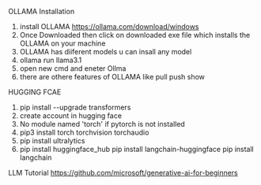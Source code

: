 OLLAMA Installation
1. install OLLAMA https://ollama.com/download/windows
2. Once Downloaded then click on downloaded  exe file which installs the OLLAMA on your machine
3. OLLAMA has diiferent models u can insall any model 
4. ollama run llama3.1
5. open new cmd and eneter Ollma
6. there are othere features of OLLAMA like pull push show

HUGGING FCAE
1. pip install --upgrade transformers
2. create account in hugging face
3. No module named 'torch' if pytorch is not installed
4. pip3 install torch torchvision torchaudio
5. pip install ultralytics
 6. pip install huggingface_hub
 pip install langchain-huggingface
 pip install langchain

 LLM Tutorial
 https://github.com/microsoft/generative-ai-for-beginners


